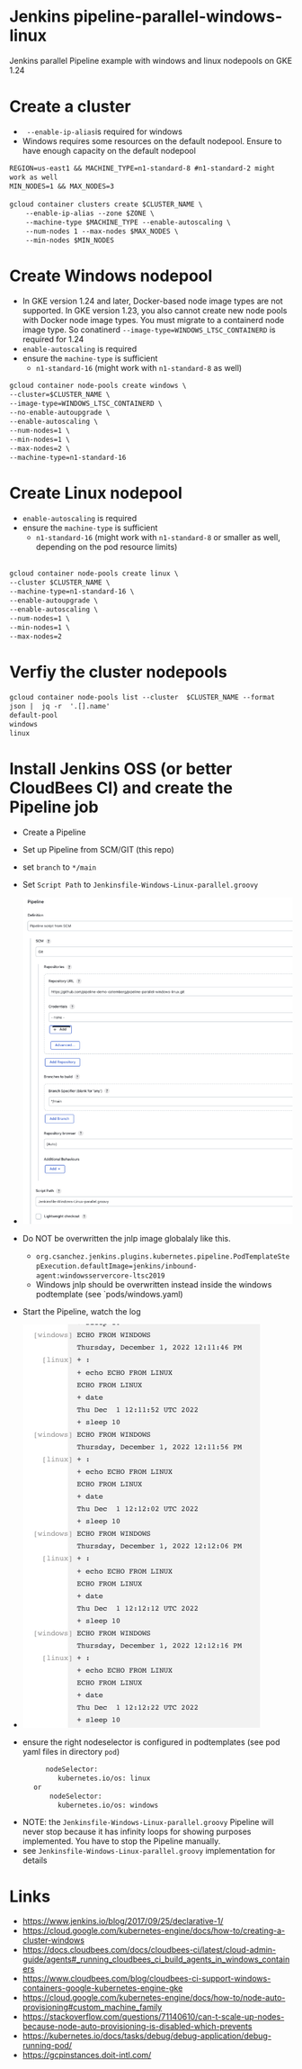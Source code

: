 # Jenkins pipeline-parallel-windows-linux
Jenkins parallel Pipeline example with windows and linux nodepools on GKE 1.24


# Create a cluster 

* ` --enable-ip-alias`is required for windows
* Windows requires some resources on the default nodepool. Ensure to have enough capacity on the default nodepool

```
REGION=us-east1 && MACHINE_TYPE=n1-standard-8 #n1-standard-2 might work as well
MIN_NODES=1 && MAX_NODES=3

gcloud container clusters create $CLUSTER_NAME \
    --enable-ip-alias --zone $ZONE \
    --machine-type $MACHINE_TYPE --enable-autoscaling \
    --num-nodes 1 --max-nodes $MAX_NODES \
    --min-nodes $MIN_NODES
```

# Create Windows nodepool

* In GKE version 1.24 and later, Docker-based node image types are not supported. In GKE version 1.23, you also cannot create new node pools with Docker node image types. You must migrate to a containerd node image type.
 So conatinerd `--image-type=WINDOWS_LTSC_CONTAINERD` is required for 1.24
* `enable-autoscaling` is required 
* ensure the `machine-type` is sufficient
  * `n1-standard-16` (might work with `n1-standard-8` as well)

```
gcloud container node-pools create windows \
--cluster=$CLUSTER_NAME \
--image-type=WINDOWS_LTSC_CONTAINERD \
--no-enable-autoupgrade \
--enable-autoscaling \
--num-nodes=1 \
--min-nodes=1 \
--max-nodes=2 \
--machine-type=n1-standard-16
```

# Create Linux nodepool

* `enable-autoscaling` is required
* ensure the `machine-type` is sufficient
    * `n1-standard-16` (might work with `n1-standard-8` or smaller as well, depending on the pod resource limits)

```

gcloud container node-pools create linux \
--cluster $CLUSTER_NAME \
--machine-type=n1-standard-16 \
--enable-autoupgrade \
--enable-autoscaling \
--num-nodes=1 \
--min-nodes=1 \
--max-nodes=2
```

# Verfiy the cluster nodepools 

```
gcloud container node-pools list --cluster  $CLUSTER_NAME --format json |  jq -r  '.[].name'
default-pool
windows
linux
```

# Install Jenkins OSS  (or better CloudBees CI)  and create the Pipeline job

* Create a Pipeline
* Set up Pipeline from SCM/GIT (this repo)
* set `branch` to `*/main`
* Set `Script Path` to `Jenkinsfile-Windows-Linux-parallel.groovy`
* ![piplineconfig.png](piplineconfig.png)
* Do NOT be overwritten the jnlp image globalaly like this. 
  * `org.csanchez.jenkins.plugins.kubernetes.pipeline.PodTemplateStepExecution.defaultImage=jenkins/inbound-agent:windowsservercore-ltsc2019`
  * Windows jnlp should be overwritten instead inside the windows podtemplate (see `pods/windows.yaml)
* Start the Pipeline, watch the log 
* ![pipeline-log.png](pipeline-log.png)

* ensure the right nodeselector is configured in podtemplates (see pod yaml files in directory `pod`)
```
         nodeSelector:
            kubernetes.io/os: linux
      or
          nodeSelector:
            kubernetes.io/os: windows
```
* NOTE: the `Jenkinsfile-Windows-Linux-parallel.groovy` Pipeline will never stop because it has infinity loops for showing purposes implemented. You have to stop the Pipeline manually.
 * see `Jenkinsfile-Windows-Linux-parallel.groovy` implementation for details 

# Links 

* https://www.jenkins.io/blog/2017/09/25/declarative-1/
* https://cloud.google.com/kubernetes-engine/docs/how-to/creating-a-cluster-windows
* https://docs.cloudbees.com/docs/cloudbees-ci/latest/cloud-admin-guide/agents#_running_cloudbees_ci_build_agents_in_windows_containers
* https://www.cloudbees.com/blog/cloudbees-ci-support-windows-containers-google-kubernetes-engine-gke
* https://cloud.google.com/kubernetes-engine/docs/how-to/node-auto-provisioning#custom_machine_family
* https://stackoverflow.com/questions/71140610/can-t-scale-up-nodes-because-node-auto-provisioning-is-disabled-which-prevents
* https://kubernetes.io/docs/tasks/debug/debug-application/debug-running-pod/
* https://gcpinstances.doit-intl.com/
